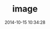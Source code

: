 ---
layout: image
title:  image
date:   2014-10-15 10:34:28
categories: image
pre: | 
    Lorem ipsum dolor sit amet, consectetur adipiscing elit. 
    Sed feugiat consectetur pellentesque. Nam ac elit risus, 
    ac blandit dui. Duis rutrum porta tortor ut convallis.
    Duis rutrum porta tortor ut convallis.
src: /images/xiangshan1.jpg
---
